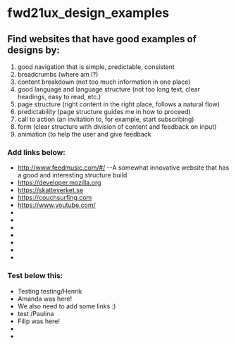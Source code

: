 # fwd21ux_design_examples

## Find websites that have good examples of designs by:

1. good navigation that is simple, predictable, consistent
2. breadcrumbs (where am I?)
3. content breakdown (not too much information in one place)
4. good language and language structure (not too long text, clear headings, easy to read, etc.)
5. page structure (right content in the right place, follows a natural flow)
6. predictability (page structure guides me in how to proceed)
7. call to action (an invitation to, for example, start subscribing)
8. form (clear structure with division of content and feedback on input)
9. animation (to help the user and give feedback

### Add links below:
- http://www.feedmusic.com/#/ --A somewhat innovative website that has a good and interesting structure build
- https://developer.mozilla.org
- https://skatteverket.se
- https://couchsurfing.com
- https://www.youtube.com/
-
-
-
-
-
-
-

### Test below this:
- Testing testing/Henrik
- Amanda was here!
- We also need to add some links :)
- test /Paulina
- Filip was here!
-
-
